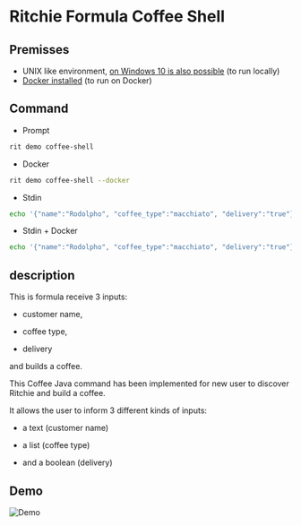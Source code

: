 # Ritchie Formula Coffee Shell

## Premisses

- UNIX like environment, [on Windows 10 is also possible](https://docs.microsoft.com/en-us/windows/wsl/install-win10l) (to run locally)
- [Docker installed](https://docs.docker.com/get-docker/) (to run on Docker)

## Command

- Prompt

```bash
rit demo coffee-shell
```

- Docker

```bash
rit demo coffee-shell --docker
```

- Stdin

```bash
echo '{"name":"Rodolpho", "coffee_type":"macchiato", "delivery":"true"}' | rit demo coffee-shell --stdin
```

- Stdin + Docker

```bash
echo '{"name":"Rodolpho", "coffee_type":"macchiato", "delivery":"true"}' | rit demo coffee-shell --stdin --docker
```

## description

This is formula receive 3 inputs:

- customer name,

- coffee type,

- delivery

and builds a coffee.

This Coffee Java command has been implemented for new user to discover Ritchie and build a coffee.

It allows the user to inform 3 different kinds of inputs:

- a text (customer name)

- a list (coffee type)

- and a boolean (delivery)

## Demo

![Demo](https://media4.giphy.com/media/xhybn429F1ekKihWJx/giphy.gif)
